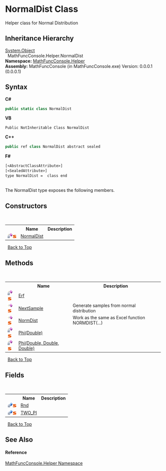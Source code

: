 # NormalDist Class
 

Helper class for Normal Distribution


## Inheritance Hierarchy
<a href="http://msdn2.microsoft.com/en-us/library/e5kfa45b" target="_blank">System.Object</a><br />&nbsp;&nbsp;MathFuncConsole.Helper.NormalDist<br />
**Namespace:**&nbsp;<a href="f9a8a21e-a3ba-4ebe-fd07-6ca1953f5cbf">MathFuncConsole.Helper</a><br />**Assembly:**&nbsp;MathFuncConsole (in MathFuncConsole.exe) Version: 0.0.0.1 (0.0.0.1)

## Syntax

**C#**<br />
``` C#
public static class NormalDist
```

**VB**<br />
``` VB
Public NotInheritable Class NormalDist
```

**C++**<br />
``` C++
public ref class NormalDist abstract sealed
```

**F#**<br />
``` F#
[<AbstractClassAttribute>]
[<SealedAttribute>]
type NormalDist =  class end
```

<br />
The NormalDist type exposes the following members.


## Constructors
&nbsp;<table><tr><th></th><th>Name</th><th>Description</th></tr><tr><td>![Private method](media/privmethod.gif "Private method")![Static member](media/static.gif "Static member")</td><td><a href="d3a3e355-155d-dcb0-d208-2780deb53781">NormalDist</a></td><td /></tr></table>&nbsp;
<a href="#normaldist-class">Back to Top</a>

## Methods
&nbsp;<table><tr><th></th><th>Name</th><th>Description</th></tr><tr><td>![Private method](media/privmethod.gif "Private method")![Static member](media/static.gif "Static member")</td><td><a href="ee75fb08-1365-39c0-934d-a4cfcf6df9b8">Erf</a></td><td /></tr><tr><td>![Public method](media/pubmethod.gif "Public method")![Static member](media/static.gif "Static member")</td><td><a href="f79bfe81-a862-de5f-b289-4959f937e21c">NextSample</a></td><td>
Generate samples from normal distribution</td></tr><tr><td>![Public method](media/pubmethod.gif "Public method")![Static member](media/static.gif "Static member")</td><td><a href="209b6abc-72c6-0648-b353-c18d8d91266b">NormDist</a></td><td>
Work as the same as Excel function NORMDIST(...)</td></tr><tr><td>![Private method](media/privmethod.gif "Private method")![Static member](media/static.gif "Static member")</td><td><a href="0bec769c-73ed-aef8-b152-bca043c6d0d3">Phi(Double)</a></td><td /></tr><tr><td>![Private method](media/privmethod.gif "Private method")![Static member](media/static.gif "Static member")</td><td><a href="4adc1481-67bd-e633-77e4-bc20bfb1301b">Phi(Double, Double, Double)</a></td><td /></tr></table>&nbsp;
<a href="#normaldist-class">Back to Top</a>

## Fields
&nbsp;<table><tr><th></th><th>Name</th><th>Description</th></tr><tr><td>![Private field](media/privfield.gif "Private field")![Static member](media/static.gif "Static member")</td><td><a href="fb037d7e-66d2-ba17-4e8c-e2899190d3aa">Rnd</a></td><td /></tr><tr><td>![Private field](media/privfield.gif "Private field")![Static member](media/static.gif "Static member")</td><td><a href="2433bbcc-4fed-b322-9da1-4c9fa888cb78">TWO_PI</a></td><td /></tr></table>&nbsp;
<a href="#normaldist-class">Back to Top</a>

## See Also


#### Reference
<a href="f9a8a21e-a3ba-4ebe-fd07-6ca1953f5cbf">MathFuncConsole.Helper Namespace</a><br />